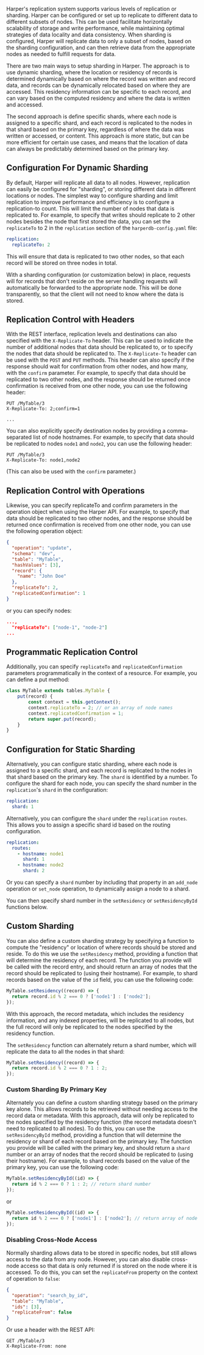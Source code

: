 Harper's replication system supports various levels of replication or sharding. Harper can be configured or set up to replicate to different data to different subsets of nodes. This can be used facilitate horizontally scalability of storage and write performance, while maintaining optimal strategies of data locality and data consistency. When sharding is configured, Harper will replicate data to only a subset of nodes, based on the sharding configuration, and can then retrieve data from the appropriate nodes as needed to fulfill requests for data.

There are two main ways to setup sharding in Harper. The approach is to use dynamic sharding, where the location or residency of records is determined dynamically based on where the record was written and record data, and records can be dynamically relocated based on where they are accessed. This residency information can be specific to each record, and can vary based on the computed residency and where the data is written and accessed.

The second approach is define specific shards, where each node is assigned to a specific shard, and each record is replicated to the nodes in that shard based on the primary key, regardless of where the data was written or accessed, or content. This approach is more static, but can be more efficient for certain use cases, and means that the location of data can always be predictably determined based on the primary key.

## Configuration For Dynamic Sharding
By default, Harper will replicate all data to all nodes. However, replication can easily be configured for "sharding", or storing different data in different locations or nodes. The simplest way to configure sharding and limit replication to improve performance and efficiency is to configure a replication-to count. This will limit the number of nodes that data is replicated to. For example, to specify that writes should replicate to 2 other nodes besides the node that first stored the data, you can set the `replicateTo` to 2 in the `replication` section of the `harperdb-config.yaml` file:
```yaml
replication:
  replicateTo: 2
```
This will ensure that data is replicated to two other nodes, so that each record will be stored on three nodes in total.

With a sharding configuration (or customization below) in place, requests will for records that don't reside on the server handling requests will automatically be forwarded to the appropriate node. This will be done transparently, so that the client will not need to know where the data is stored.  

## Replication Control with Headers
With the REST interface, replication levels and destinations can also specified with the `X-Replicate-To` header. This can be used to indicate the number of additional nodes that data should be replicated to, or to specify the nodes that data should be replicated to. The `X-Replicate-To` header can be used with the `POST` and `PUT` methods. This header can also specify if the response should wait for confirmation from other nodes, and how many, with the `confirm` parameter. For example, to specify that data should be replicated to two other nodes, and the response should be returned once confirmation is received from one other node, you can use the following header:  
```http
PUT /MyTable/3
X-Replicate-To: 2;confirm=1

...
```

You can also explicitly specify destination nodes by providing a comma-separated list of node hostnames. For example, to specify that data should be replicated to nodes `node1` and `node2`, you can use the following header:
```http
PUT /MyTable/3
X-Replicate-To: node1,node2
```
(This can also be used with the `confirm` parameter.)

## Replication Control with Operations
Likewise, you can specify replicateTo and confirm parameters in the operation object when using the Harper API. For example, to specify that data should be replicated to two other nodes, and the response should be returned once confirmation is received from one other node, you can use the following operation object:
```json
{
  "operation": "update",
  "schema": "dev",
  "table": "MyTable",
  "hashValues": [3],
  "record": {
	"name": "John Doe"
  },
  "replicateTo": 2,
  "replicatedConfirmation": 1
}
```
or you can specify nodes:
```json
...,
  "replicateTo": ["node-1", "node-2"]
...
```
## Programmatic Replication Control
Additionally, you can specify `replicateTo` and `replicatedConfirmation` parameters programmatically in the context of a resource. For example, you can define a put method:
```javascript
class MyTable extends tables.MyTable {
	put(record) {
		const context = this.getContext();
		context.replicateTo = 2; // or an array of node names
		context.replicatedConfirmation = 1;
		return super.put(record);
	}
}
```

## Configuration for Static Sharding
Alternatively, you can configure static sharding, where each node is assigned to a specific shard, and each record is replicated to the nodes in that shard based on the primary key. The `shard` is identified by a number. To configure the shard for each node, you can specify the shard number in the `replication`'s `shard` in the configuration:
```yaml
replication:
  shard: 1
```
Alternatively, you can configure the `shard` under the `replication` `routes`.  This allows you to assign a specific shard id based on the routing configuration.  
```yaml
replication:
  routes:
	- hostname: node1
	  shard: 1
	- hostname: node2
	  shard: 2
```
Or you can specify a `shard` number by including that property in an `add_node` operation or `set_node` operation, to dynamically assign a node to a shard.

You can then specify shard number in the `setResidency` or `setResidencyById` functions below. 

## Custom Sharding
You can also define a custom sharding strategy by specifying a function to compute the "residency" or location of where records should be stored and reside. To do this we use the `setResidency` method, providing a function that will determine the residency of each record. The function you provide will be called with the record entry, and should return an array of nodes that the record should be replicated to (using their hostname). For example, to shard records based on the value of the `id` field, you can use the following code: 
```javascript
MyTable.setResidency((record) => {
  return record.id % 2 === 0 ? ['node1'] : ['node2'];
});
```
With this approach, the record metadata, which includes the residency information, and any indexed properties, will be replicated to all nodes, but the full record will only be replicated to the nodes specified by the residency function.

The `setResidency` function can alternately return a shard number, which will replicate the data to all the nodes in that shard:
```javascript
MyTable.setResidency((record) => {
  return record.id % 2 === 0 ? 1 : 2;
});
```

### Custom Sharding By Primary Key
Alternately you can define a custom sharding strategy based on the primary key alone. This allows records to be retrieved without needing access to the record data or metadata. With this approach, data will only be replicated to the nodes specified by the residency function (the record metadata doesn't need to replicated to all nodes). To do this, you can use the `setResidencyById` method, providing a function that will determine the residency or shard of each record based on the primary key. The function you provide will be called with the primary key, and should return a `shard` number or an array of nodes that the record should be replicated to (using their hostname). For example, to shard records based on the value of the primary key, you can use the following code: 

```javascript
MyTable.setResidencyById((id) => {
  return id % 2 === 0 ? 1 : 2; // return shard number
});
```
or
```javascript
MyTable.setResidencyById((id) => {
  return id % 2 === 0 ? ['node1'] : ['node2']; // return array of node hostnames
});
```

### Disabling Cross-Node Access
Normally sharding allows data to be stored in specific nodes, but still allows access to the data from any node. However, you can also disable cross-node access so that data is only returned if is stored on the node where it is accessed. To do this, you can set the `replicateFrom` property on the context of operation to `false`: 
```json
{
  "operation": "search_by_id",
  "table": "MyTable",
  "ids": [3],
  "replicateFrom": false
}
```
Or use a header with the REST API:
```http
GET /MyTable/3
X-Replicate-From: none
```
